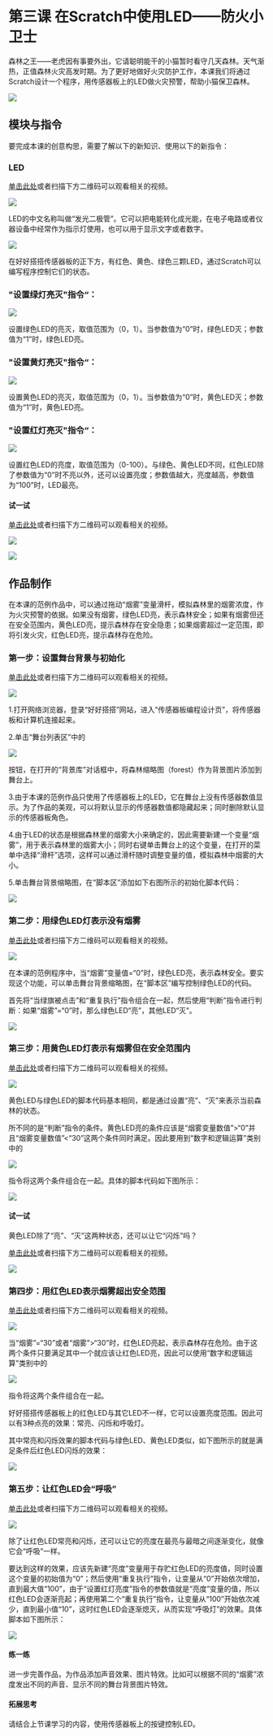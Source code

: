 # 第三课  在Scratch中使用LED——防火小卫士 

森林之王——老虎因有事要外出，它请聪明能干的小猫暂时看守几天森林。天气渐热，正值森林火灾高发时期。为了更好地做好火灾防护工作，本课我们将通过Scratch设计一个程序，用传感器板上的LED做火灾预警，帮助小猫保卫森林。

![](../../.gitbook/assets/Scratch-sensor3-1.png)

## 模块与指令

要完成本课的创意构思，需要了解以下的新知识、使用以下的新指令：

### LED

[单击此处](http://www.haohaodada.com/video/b10301)或者扫描下方二维码可以观看相关的视频。

![](../../.gitbook/assets/Scratch-sensor3-3.png)

LED的中文名称叫做“发光二极管”。它可以把电能转化成光能，在电子电路或者仪器设备中经常作为指示灯使用，也可以用于显示文字或者数字。

![](../../.gitbook/assets/Scratch-sensor3-5.png)

在好好搭搭传感器板的正下方，有红色、黄色、绿色三颗LED，通过Scratch可以编写程序控制它们的状态。

### "设置绿灯亮灭"指令“：

![](../../.gitbook/assets/Scratch-sensor3-6.png)

设置绿色LED的亮灭，取值范围为（0，1）。当参数值为“0”时，绿色LED灭；参数值为“1”时，绿色LED亮。

### "设置黄灯亮灭"指令“：

![](../../.gitbook/assets/Scratch-sensor3-7.png)

设置黄色LED的亮灭，取值范围为（0，1）。当参数值为“0”时，黄色LED灭；参数值为“1”时，黄色LED亮。

### "设置红灯亮灭"指令“：

![](../../.gitbook/assets/Scratch-sensor3-8.png)

设置红色LED的亮度，取值范围为（0-100）。与绿色、黄色LED不同，红色LED除了参数值为“0”时不亮以外，还可以设置亮度；参数值越大，亮度越高，参数值为“100”时，LED最亮。

#### 试一试

[单击此处](http://www.haohaodada.com/video/b10302)或者扫描下方二维码可以观看相关的视频。

![](../../.gitbook/assets/Scratch-sensor3-9.png)

![](../../.gitbook/assets/Scratch-sensor3-b1.png)

## 作品制作

在本课的范例作品中，可以通过拖动“烟雾”变量滑杆，模拟森林里的烟雾浓度，作为火灾预警的依据。如果没有烟雾，绿色LED亮，表示森林安全；如果有烟雾但还在安全范围内，黄色LED亮，提示森林存在安全隐患；如果烟雾超过一定范围，即将引发火灾，红色LED亮，提示森林存在危险。

### 第一步：设置舞台背景与初始化

[单击此处](http://www.haohaodada.com/video/b10303)或者扫描下方二维码可以观看相关的视频。

![](../../.gitbook/assets/Scratch-sensor3-10.png)

1.打开网络浏览器，登录“好好搭搭”网站，进入“传感器板编程设计页”，将传感器板和计算机连接起来。

2.单击“舞台列表区”中的

![](../../.gitbook/assets/Scratch-sensor5-8.png)

按钮，在打开的“背景库”对话框中，将森林缩略图（forest）作为背景图片添加到舞台上。

3.由于本课的范例作品只使用了传感器板上的LED，它在舞台上没有传感器数值显示。为了作品的美观，可以将默认显示的传感器数值都隐藏起来；同时删除默认显示的传感器板角色。

4.由于LED的状态是根据森林里的烟雾大小来确定的，因此需要新建一个变量“烟雾”，用于表示森林里的烟雾大小；同时右键单击舞台上的这个变量，在打开的菜单中选择“滑杆”选项，这样可以通过滑杆随时调整变量的值，模拟森林中烟雾的大小。

5.单击舞台背景缩略图，在“脚本区”添加如下右图所示的初始化脚本代码：

![](../../.gitbook/assets/Scratch-sensor3-b2.png)

### 第二步：用绿色LED灯表示没有烟雾

[单击此处](http://www.haohaodada.com/video/b10304)或者扫描下方二维码可以观看相关的视频。

![](../../.gitbook/assets/Scratch-sensor3-13.png)

在本课的范例程序中，当“烟雾”变量值=“0”时，绿色LED亮，表示森林安全。要实现这个功能，可以单击舞台背景缩略图，在“脚本区”编写控制绿色LED的代码。

首先将“当绿旗被点击”和“重复执行”指令组合在一起，然后使用“判断”指令进行判断：如果“烟雾”=“0”时，那么绿色LED“亮”，其他LED“灭”。

![](../../.gitbook/assets/Scratch-sensor3-14.png)

### 第三步：用黄色LED灯表示有烟雾但在安全范围内

[单击此处](http://www.haohaodada.com/video/b10305)或者扫描下方二维码可以观看相关的视频。

![](../../.gitbook/assets/Scratch-sensor3-15.png)

黄色LED与绿色LED的脚本代码基本相同，都是通过设置“亮”、“灭”来表示当前森林的状态。

所不同的是“判断”指令的条件。黄色LED亮的条件应该是“烟雾变量数值”>“0”并且“烟雾变量数值”<“30”这两个条件同时满足。因此要用到“数字和逻辑运算”类别中的

![](../../.gitbook/assets/Scratch-sensor3-16.png)

指令将这两个条件组合在一起。具体的脚本代码如下图所示：

![](../../.gitbook/assets/Scratch-sensor3-17.png)

#### 试一试

黄色LED除了“亮”、“灭”这两种状态，还可以让它“闪烁”吗？

[单击此处](http://www.haohaodada.com/video/b10306)或者扫描下方二维码可以观看相关的视频。

![](../../.gitbook/assets/Scratch-sensor3-18.png)

### 第四步：用红色LED表示烟雾超出安全范围

[单击此处](http://www.haohaodada.com/video/b10307)或者扫描下方二维码可以观看相关的视频。

![](../../.gitbook/assets/Scratch-sensor3-19.png)

当“烟雾”=“30”或者“烟雾”>“30”时，红色LED亮起，表示森林存在危险。由于这两个条件只要满足其中一个就应该让红色LED亮，因此可以使用“数字和逻辑运算”类别中的

![](../../.gitbook/assets/Scratch-sensor3-20.png)

指令将这两个条件组合在一起。

好好搭搭传感器板上的红色LED与其它LED不一样，它可以设置亮度范围。因此可以有3种点亮的效果：常亮、闪烁和呼吸灯。

其中常亮和闪烁效果的脚本代码与绿色LED、黄色LED类似，如下图所示的就是满足条件后红色LED闪烁的效果：

![](../../.gitbook/assets/Scratch-sensor3-21.png)

### 第五步：让红色LED会“呼吸”

[单击此处](http://www.haohaodada.com/video/b10308)或者扫描下方二维码可以观看相关的视频。

![](../../.gitbook/assets/Scratch-sensor3-22.png)

除了让红色LED常亮和闪烁，还可以让它的亮度在最亮与最暗之间逐渐变化，就像它会“呼吸”一样。

要达到这样的效果，应该先新建“亮度”变量用于存贮红色LED的亮度值，同时设置这个变量的初始值为“0”；然后使用“重复执行”指令，让变量从“0”开始依次增加，直到最大值“100”，由于“设置红灯亮度”指令的参数值就是“亮度”变量的值，所以红色LED会逐渐亮起；再使用第二个“重复执行”指令，让变量从“100”开始依次减少，直到最小值“10”，这时红色LED会逐渐熄灭，从而实现“呼吸灯”的效果。具体脚本如下图所示：

![](../../.gitbook/assets/Scratch-sensor3-23.png)

#### 练一练

进一步完善作品，为作品添加声音效果、图片特效。比如可以根据不同的“烟雾”浓度发出不同的声音、显示不同的舞台背景图片特效。

#### 拓展思考

请结合上节课学习的内容，使用传感器板上的按键控制LED。